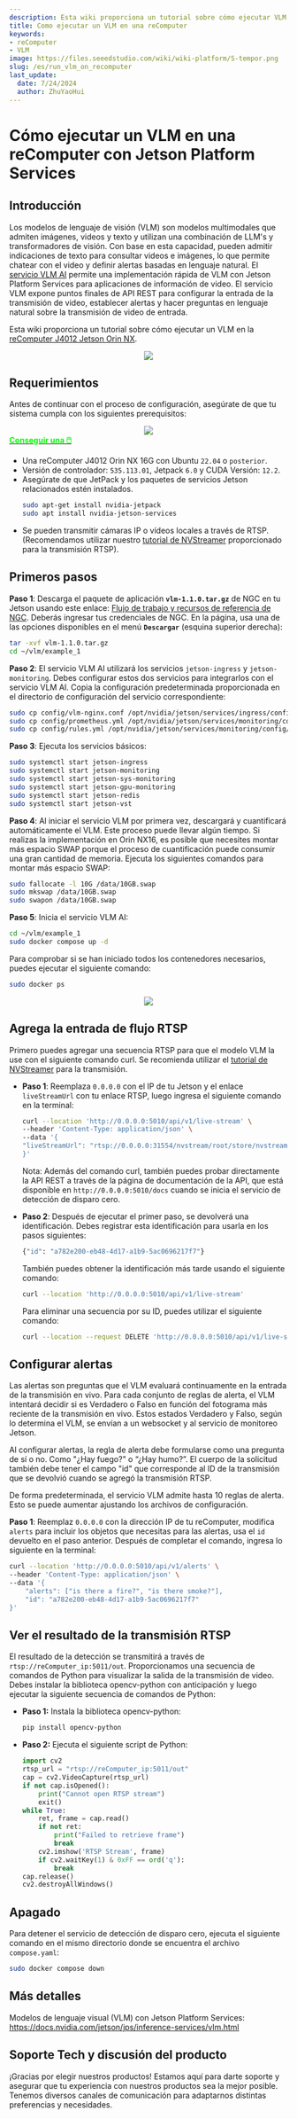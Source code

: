 ```yaml
---
description: Esta wiki proporciona un tutorial sobre cómo ejecutar VLM en una reComputer Jetson.
title: Como ejecutar un VLM en una reComputer
keywords:
- reComputer
- VLM
image: https://files.seeedstudio.com/wiki/wiki-platform/S-tempor.png
slug: /es/run_vlm_on_recomputer
last_update:
  date: 7/24/2024
  author: ZhuYaoHui
---
```


# Cómo ejecutar un VLM en una reComputer con Jetson Platform Services

## Introducción
Los modelos de lenguaje de visión (VLM) son modelos multimodales que admiten imágenes, videos y texto y utilizan una combinación de LLM's y transformadores de visión. Con base en esta capacidad, pueden admitir indicaciones de texto para consultar videos e imágenes, lo que permite chatear con el video y definir alertas basadas en lenguaje natural. El [servicio VLM AI](https://docs.nvidia.com/jetson/jps/inference-services/vlm.html) permite una implementación rápida de VLM con Jetson Platform Services para aplicaciones de información de video. El servicio VLM expone puntos finales de API REST para configurar la entrada de la transmisión de video, establecer alertas y hacer preguntas en lenguaje natural sobre la transmisión de video de entrada.

Esta wiki proporciona un tutorial sobre cómo ejecutar un VLM en la [reComputer J4012 Jetson Orin NX](https://www.seeedstudio.com/reComputer-J4012-p-5586.html).

<div align="center">
    <img width={900} 
     src="https://files.seeedstudio.com/wiki/reComputer/Application/vlm/vlmgif.gif" />
</div>

## Requerimientos
Antes de continuar con el proceso de configuración, asegúrate de que tu sistema cumpla con los siguientes prerequisitos:

<div align="center">
    <img width={800} 
     src="https://files.seeedstudio.com/wiki/reComputer/Application/reComputer_J4012.png" />
</div>

<div class="get_one_now_container" style={{textAlign: 'center'}}>
    <a class="get_one_now_item" href="https://files.seeedstudio.com/wiki/reComputer/Application/reComputer_J4012.png">
      <strong><span><font color={'FFFFFF'} size={"4"}> Conseguir una 🖱️</font></span></strong>
    </a>
</div>

- Una reComputer J4012 Orin NX 16G con Ubuntu `22.04` o `posterior`.
- Versión de controlador: `535.113.01`, Jetpack `6.0` y CUDA Versión: `12.2`.
- Asegúrate de que JetPack y los paquetes de servicios Jetson relacionados estén instalados.
  ```bash
  sudo apt-get install nvidia-jetpack
  sudo apt install nvidia-jetson-services
  ```
- Se pueden transmitir cámaras IP o vídeos locales a través de RTSP. (Recomendamos utilizar nuestro [tutorial de NVStreamer](/getting_started_with_nvstreamer) proporcionado para la transmisión RTSP).




## Primeros pasos

**Paso 1**: Descarga el paquete de aplicación **`vlm-1.1.0.tar.gz`** de NGC en tu Jetson usando este enlace: [Flujo de trabajo y recursos de referencia de NGC](https://catalog.ngc.nvidia.com/orgs/nvidia/teams/jps/resources/reference-workflow-and-resources). Deberás ingresar tus credenciales de NGC. En la página, usa una de las opciones disponibles en el menú **`Descargar`** (esquina superior derecha):
```bash
tar -xvf vlm-1.1.0.tar.gz
cd ~/vlm/example_1
```

**Paso 2**: El servicio VLM AI utilizará los servicios `jetson-ingress` y `jetson-monitoring`. Debes configurar estos dos servicios para integrarlos con el servicio VLM AI. Copia la configuración predeterminada proporcionada en el directorio de configuración del servicio correspondiente:
```bash
sudo cp config/vlm-nginx.conf /opt/nvidia/jetson/services/ingress/config
sudo cp config/prometheus.yml /opt/nvidia/jetson/services/monitoring/config/prometheus.yml
sudo cp config/rules.yml /opt/nvidia/jetson/services/monitoring/config/rules.yml
```

**Paso 3**: Ejecuta los servicios básicos:
```bash
sudo systemctl start jetson-ingress
sudo systemctl start jetson-monitoring
sudo systemctl start jetson-sys-monitoring
sudo systemctl start jetson-gpu-monitoring
sudo systemctl start jetson-redis
sudo systemctl start jetson-vst
```

**Paso 4**: Al iniciar el servicio VLM por primera vez, descargará y cuantificará automáticamente el VLM. Este proceso puede llevar algún tiempo. Si realizas la implementación en Orin NX16, es posible que necesites montar más espacio SWAP porque el proceso de cuantificación puede consumir una gran cantidad de memoria. Ejecuta los siguientes comandos para montar más espacio SWAP:

```bash
sudo fallocate -l 10G /data/10GB.swap
sudo mkswap /data/10GB.swap
sudo swapon /data/10GB.swap
```

**Paso 5**: Inicia el servicio VLM AI:
```bash
cd ~/vlm/example_1
sudo docker compose up -d
```
Para comprobar si se han iniciado todos los contenedores necesarios, puedes ejecutar el siguiente comando:
```bash
sudo docker ps
```
<div align="center">
    <img width={1000} 
     src="https://files.seeedstudio.com/wiki/reComputer/Application/vlm/vlmfig2.png" />
</div>

## Agrega la entrada de flujo RTSP
Primero puedes agregar una secuencia RTSP para que el modelo VLM la use con el siguiente comando curl.
Se recomienda utilizar el [tutorial de NVStreamer](/getting_started_with_nvstreamer) para la transmisión.
- **Paso 1**: Reemplaza `0.0.0.0` con el IP de tu Jetson y el enlace `liveStreamUrl` con tu enlace RTSP, luego ingresa el siguiente comando en la terminal:
    ```bash
    curl --location 'http://0.0.0.0:5010/api/v1/live-stream' \
    --header 'Content-Type: application/json' \
    --data '{
    "liveStreamUrl": "rtsp://0.0.0.0:31554/nvstream/root/store/nvstreamer_videos/car.mp4"
    }'
    ```
    Nota: Además del comando curl, también puedes probar directamente la API REST a través de la página de documentación de la API, que está disponible en `http://0.0.0.0:5010/docs` cuando se inicia el servicio de detección de disparo cero.

- **Paso 2**: Después de ejecutar el primer paso, se devolverá una identificación. Debes registrar esta identificación para usarla en los pasos siguientes:
    ```bash
    {"id": "a782e200-eb48-4d17-a1b9-5ac0696217f7"}
    ```
    También puedes obtener la identificación más tarde usando el siguiente comando:

    ```bash
    curl --location 'http://0.0.0.0:5010/api/v1/live-stream'
    ```
    Para eliminar una secuencia por su ID, puedes utilizar el siguiente comando:
    ```bash
    curl --location --request DELETE 'http://0.0.0.0:5010/api/v1/live-stream/{id}'
    ```

## Configurar alertas
Las alertas son preguntas que el VLM evaluará continuamente en la entrada de la transmisión en vivo. Para cada conjunto de reglas de alerta, el VLM intentará decidir si es Verdadero o Falso en función del fotograma más reciente de la transmisión en vivo. Estos estados Verdadero y Falso, según lo determina el VLM, se envían a un websocket y al servicio de monitoreo Jetson.

Al configurar alertas, la regla de alerta debe formularse como una pregunta de sí o no. Como "¿Hay fuego?" o “¿Hay humo?”. El cuerpo de la solicitud también debe tener el campo "id" que corresponde al ID de la transmisión que se devolvió cuando se agregó la transmisión RTSP.

De forma predeterminada, el servicio VLM admite hasta 10 reglas de alerta. Esto se puede aumentar ajustando los archivos de configuración.

**Paso 1**: Reemplaz `0.0.0.0` con la dirección IP de tu reComputer, modifica `alerts` para incluir los objetos que necesitas para las alertas, usa el `id` devuelto en el paso anterior. Después de completar el comando, ingresa lo siguiente en la terminal:
``` bash
curl --location 'http://0.0.0.0:5010/api/v1/alerts' \
--header 'Content-Type: application/json' \
--data '{
    "alerts": ["is there a fire?", "is there smoke?"],
    "id": "a782e200-eb48-4d17-a1b9-5ac0696217f7"
}'
```

## Ver el resultado de la transmisión RTSP
El resultado de la detección se transmitirá a través de `rtsp://reComputer_ip:5011/out`. Proporcionamos una secuencia de comandos de Python para visualizar la salida de la transmisión de video. Debes instalar la biblioteca opencv-python con anticipación y luego ejecutar la siguiente secuencia de comandos de Python:
- **Paso 1:** Instala la biblioteca opencv-python:
    ```bash
    pip install opencv-python
    ```
- **Paso 2:** Ejecuta el siguiente script de Python:
    ```python
    import cv2
    rtsp_url = "rtsp://reComputer_ip:5011/out"
    cap = cv2.VideoCapture(rtsp_url)
    if not cap.isOpened():
        print("Cannot open RTSP stream")
        exit()
    while True:
        ret, frame = cap.read()
        if not ret:
            print("Failed to retrieve frame")
            break
        cv2.imshow('RTSP Stream', frame)
        if cv2.waitKey(1) & 0xFF == ord('q'):
            break
    cap.release()
    cv2.destroyAllWindows()
    ```

## Apagado
Para detener el servicio de detección de disparo cero, ejecuta el siguiente comando en el mismo directorio donde se encuentra el archivo `compose.yaml`:
```bash
sudo docker compose down
```

## Más detalles
Modelos de lenguaje visual (VLM) con Jetson Platform Services: https://docs.nvidia.com/jetson/jps/inference-services/vlm.html

## Soporte Tech y discusión del producto

¡Gracias por elegir nuestros productos! Estamos aquí para darte soporte y asegurar que tu experiencia con nuestros productos sea la mejor posible. Tenemos diversos canales de comunicación para adaptarnos distintas preferencias y necesidades.

<div class="button_tech_support_container">
<a href="https://forum.seeedstudio.com/" class="button_forum"></a> 
<a href="https://www.seeedstudio.com/contacts" class="button_email"></a>
</div>

<div class="button_tech_support_container">
<a href="https://discord.gg/eWkprNDMU7" class="button_discord"></a> 
<a href="https://github.com/Seeed-Studio/wiki-documents/discussions/69" class="button_discussion"></a>
</div>